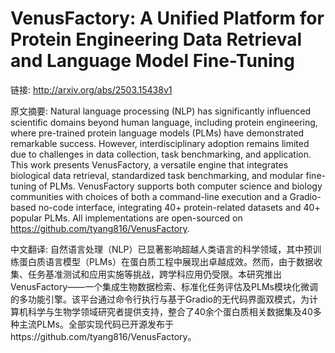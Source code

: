 # VenusFactory: A Unified Platform for Protein Engineering Data Retrieval and Language Model Fine-Tuning

链接: http://arxiv.org/abs/2503.15438v1

原文摘要:
Natural language processing (NLP) has significantly influenced scientific
domains beyond human language, including protein engineering, where pre-trained
protein language models (PLMs) have demonstrated remarkable success. However,
interdisciplinary adoption remains limited due to challenges in data
collection, task benchmarking, and application. This work presents
VenusFactory, a versatile engine that integrates biological data retrieval,
standardized task benchmarking, and modular fine-tuning of PLMs. VenusFactory
supports both computer science and biology communities with choices of both a
command-line execution and a Gradio-based no-code interface, integrating $40+$
protein-related datasets and $40+$ popular PLMs. All implementations are
open-sourced on https://github.com/tyang816/VenusFactory.

中文翻译:
自然语言处理（NLP）已显著影响超越人类语言的科学领域，其中预训练蛋白质语言模型（PLMs）在蛋白质工程中展现出卓越成效。然而，由于数据收集、任务基准测试和应用实施等挑战，跨学科应用仍受限。本研究推出VenusFactory——一个集成生物数据检索、标准化任务评估及PLMs模块化微调的多功能引擎。该平台通过命令行执行与基于Gradio的无代码界面双模式，为计算机科学与生物学领域研究者提供支持，整合了40余个蛋白质相关数据集及40多种主流PLMs。全部实现代码已开源发布于https://github.com/tyang816/VenusFactory。
